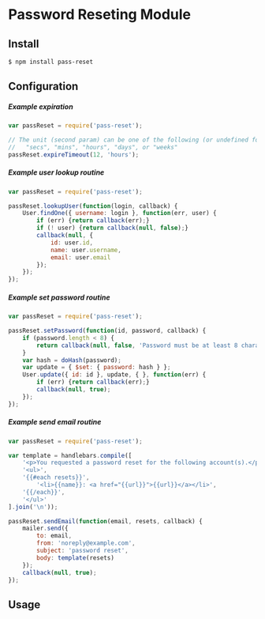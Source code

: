 # Password Reseting Module

## Install

```bash
$ npm install pass-reset
```

## Configuration

##### Example expiration

```javascript
var passReset = require('pass-reset');

// The unit (second param) can be one of the following (or undefined for milliseconds):
//   "secs", "mins", "hours", "days", or "weeks"
passReset.expireTimeout(12, 'hours');
```

##### Example user lookup routine

```javascript
var passReset = require('pass-reset');

passReset.lookupUser(function(login, callback) {
	User.findOne({ username: login }, function(err, user) {
		if (err) {return callback(err);}
		if (! user) {return callback(null, false);}
		callback(null, {
			id: user.id,
			name: user.username,
			email: user.email
		});
	});
});
```

##### Example set password routine

```javascript
var passReset = require('pass-reset');

passReset.setPassword(function(id, password, callback) {
	if (password.length < 8) {
		return callback(null, false, 'Password must be at least 8 characters');
	}
	var hash = doHash(password);
	var update = { $set: { password: hash } };
	User.update({ id: id }, update, { }, function(err) {
		if (err) {return callback(err);}
		callback(null, true);
	});
});
```

##### Example send email routine

```javascript
var passReset = require('pass-reset');

var template = handlebars.compile([
	'<p>You requested a password reset for the following account(s).</p>',
	'<ul>',
	'{{#each resets}}',
		'<li>{{name}}: <a href="{{url}}">{{url}}</a></li>',
	'{{/each}}',
	'</ul>'
].join('\n'));

passReset.sendEmail(function(email, resets, callback) {
	mailer.send({
		to: email,
		from: 'noreply@example.com',
		subject: 'password reset',
		body: template(resets)
	});
	callback(null, true);
});
```

## Usage





























